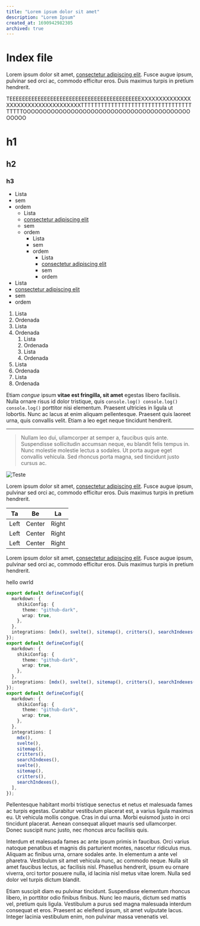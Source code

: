 ```yaml
---
title: "Lorem ipsum dolor sit amet"
description: "Lorem Ipsum"
created_at: 1690942982305
archived: true
---
```


# Index file

Lorem ipsum dolor sit amet, [consectetur adipiscing elit](https://mdxjs.com "title"). Fusce augue ipsum, pulvinar sed orci ac, commodo efficitur eros. Duis maximus turpis in pretium hendrerit.

TEEEEEEEEEEEEEEEEEEEEEEEEEEEEEEEEEEEEEEEEEEXXXXXXXXXXXXXXXXXXXXXXXXXXXXXXXXXXXTTTTTTTTTTTTTTTTTTTTTTTTTTTTTTTTTTTTTTOOOOOOOOOOOOOOOOOOOOOOOOOOOOOOOOOOOOOOOOOOOOOOO

# h1

## h2

### h3

- Lista
- sem
- ordem
  - Lista
  - [consectetur adipiscing elit](https://mdxjs.com "title")
  - sem
  - ordem
    - Lista
    - sem
    - ordem
      - Lista
      - [consectetur adipiscing elit](https://mdxjs.com "title")
      - sem
      - ordem
- Lista
- [consectetur adipiscing elit](https://mdxjs.com "title")
- sem
- ordem

1. Lista
2. Ordenada
3. Lista
4. Ordenada
   1. Lista
   2. Ordenada
   3. Lista
   4. Ordenada
5. Lista
6. Ordenada
7. Lista
8. Ordenada

Etiam _congue_ ipsum **vitae est fringilla, sit amet** egestas libero facilisis. Nulla ornare risus id dolor tristique, quis `console.log() console.log() console.log()` porttitor nisi elementum. Praesent ultricies in ligula ut lobortis. Nunc ac lacus at enim aliquam pellentesque. Praesent quis laoreet urna, quis convallis velit. Etiam a leo eget neque tincidunt hendrerit.

---

> Nullam leo dui, ullamcorper at semper a, faucibus quis ante. Suspendisse sollicitudin accumsan neque, eu blandit felis tempus in. Nunc molestie molestie lectus a sodales. Ut porta augue eget convallis vehicula. Sed rhoncus porta magna, sed tincidunt justo cursus ac.

![Teste](https://github.com/bronen.png "Testando")

Lorem ipsum dolor sit amet, [consectetur adipiscing elit](https://mdxjs.com "title"). Fusce augue ipsum, pulvinar sed orci ac, commodo efficitur eros. Duis maximus turpis in pretium hendrerit.

|  Ta  |   Be   |  La   |
| :--: | :----: | :---: |
| Left | Center | Right |
| Left | Center | Right |
| Left | Center | Right |

Lorem ipsum dolor sit amet, [consectetur adipiscing elit](https://mdxjs.com "title"). Fusce augue ipsum, pulvinar sed orci ac, commodo efficitur eros. Duis maximus turpis in pretium hendrerit.

<p><span>hello owrld</span></p>

```ts
export default defineConfig({
  markdown: {
    shikiConfig: {
      theme: "github-dark",
      wrap: true,
    },
  },
  integrations: [mdx(), svelte(), sitemap(), critters(), searchIndexes()],
});
export default defineConfig({
  markdown: {
    shikiConfig: {
      theme: "github-dark",
      wrap: true,
    },
  },
  integrations: [mdx(), svelte(), sitemap(), critters(), searchIndexes()],
});
export default defineConfig({
  markdown: {
    shikiConfig: {
      theme: "github-dark",
      wrap: true,
    },
  },
  integrations: [
    mdx(),
    svelte(),
    sitemap(),
    critters(),
    searchIndexes(),
    svelte(),
    sitemap(),
    critters(),
    searchIndexes(),
  ],
});
```

Pellentesque habitant morbi tristique senectus et netus et malesuada fames ac turpis egestas. Curabitur vestibulum placerat est, a varius ligula maximus eu. Ut vehicula mollis congue. Cras in dui urna. Morbi euismod justo in orci tincidunt placerat. Aenean consequat aliquet mauris sed ullamcorper. Donec suscipit nunc justo, nec rhoncus arcu facilisis quis.

Interdum et malesuada fames ac ante ipsum primis in faucibus. Orci varius natoque penatibus et magnis dis parturient montes, nascetur ridiculus mus. Aliquam ac finibus urna, ornare sodales ante. In elementum a ante vel pharetra. Vestibulum sit amet vehicula nunc, ac commodo neque. Nulla sit amet faucibus lectus, ac facilisis nisl. Phasellus hendrerit, ipsum eu ornare viverra, orci tortor posuere nulla, id lacinia nisl metus vitae lorem. Nulla sed dolor vel turpis dictum blandit.

Etiam suscipit diam eu pulvinar tincidunt. Suspendisse elementum rhoncus libero, in porttitor odio finibus finibus. Nunc leo mauris, dictum sed mattis vel, pretium quis ligula. Vestibulum a purus sed magna malesuada interdum consequat et eros. Praesent ac eleifend ipsum, sit amet vulputate lacus. Integer lacinia vestibulum enim, non pulvinar massa venenatis vel.
